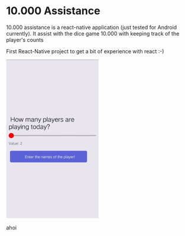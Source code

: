 # 10.000 Assistance

10.000 assistance is a react-native application (just tested for Android currently). It assist with the dice game 10.000 with keeping track of the player's counts

First React-Native project to get a bit of experience with react :-) 

<img src="preview.gif" width="250">

ahoi
